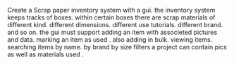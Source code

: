 Create a Scrap paper inventory system with a gui. the inventory system keeps tracks of boxes. within certain boxes there are scrap materials of different kind. different dimensions. different use tutorials. different brand. and so on. the gui must support adding an item with associeted pictures and data. marking an item as used . also adding in bulk. viewing items. searching items by name. by brand by size filters
a project can contain pics as well as materials used . 
